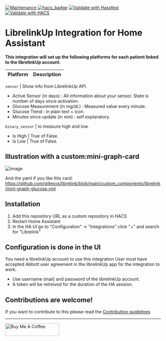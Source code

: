 [![Maintenance](https://img.shields.io/badge/Maintained%3F-no-red.svg)](https://GitHub.com/Naereen/StrapDown.js/graphs/commit-activity)
[![hacs_badge](https://img.shields.io/badge/HACS-Custom-41BDF5.svg)](https://github.com/hacs/integration)
[![Validate with Hassfest](https://github.com/dodog/librelink/actions/workflows/hassfest.yaml/badge.svg)](https://github.com/dodog/librelink/actions/workflows/hassfest.yaml)
[![Validate with HACS](https://github.com/dodog/librelink/actions/workflows/validate.yaml/badge.svg)](https://github.com/dodog/librelink/actions/workflows/validate.yaml)

# LibrelinkUp Integration for Home Assistant 


[integration_librelink]: https://github.com/dodog/librelink.git
[buymecoffee]: https://www.buymeacoffee.com/gillesvs

**This integration will set up the following platforms for each patient linked to the librelinkUp account.**

Platform | Description
-- | --

`sensor` | Show info from LibrelinkUp API.
- Active Sensor (in days) : All information about your sensor. State is number of days since activation.
- Glucose Measurement (in mg/dL) : Measured value every minute.
- Glucose Trend : in plain text + icon.
- Minutes since update (in min) : self explanatory.

`binary_sensor` | to measure high and low.
- Is High | True of False.
- Is Low  | True of False.

## Illustration with a custom:mini-graph-card

![image](https://github.com/gillesvs/librelink/assets/51242147/bfed1b2b-dbf7-4666-a202-885ff3db67b8)

And the yaml if you like this card:
https://github.com/gillesvs/librelink/blob/main/custom_components/librelink/mini-graph-glucose.yml


## Installation

1. Add this repository URL as a custom repository in HACS
2. Restart Home Assistant
3. In the HA UI go to "Configuration" -> "Integrations" click "+" and search for "Librelink"

## Configuration is done in the UI

You need a librelinkUp account to use this integration
User must have accepted Abbott user agreement in the librelinkUp app for the integration to work.

- Use username (mail) and password of the librelinkUp account.
- A token will be retreived for the duration of the HA session.


## Contributions are welcome!

If you want to contribute to this please read the [Contribution guidelines](CONTRIBUTING.md)

***

<a href="https://www.buymeacoffee.com/roan7dxbbb" target="_blank"><img src="https://cdn.buymeacoffee.com/buttons/default-orange.png" alt="Buy Me A Coffee" height="41" width="174"></a>
